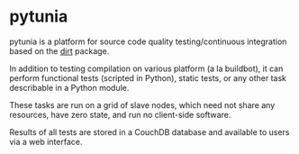 pytunia
========
pytunia is a platform for source code quality testing/continuous integration based on the [dirt](http://github.com/mastbaum/dirt) package.

In addition to testing compilation on various platform (a la buildbot), it can perform functional tests (scripted in Python), static tests, or any other task describable in a Python module.

These tasks are run on a grid of slave nodes, which need not share any resources, have zero state, and run no client-side software.

Results of all tests are stored in a CouchDB database and available to users via a web interface.

